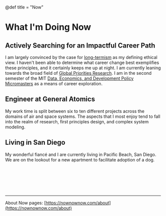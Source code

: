 @def title = "Now"

# What I'm Doing Now

## Actively Searching for an Impactful Career Path
I am largely convinced by the case for [long-termism](https://80000hours.org/articles/future-generations/) as my defining ethical view. I haven't been able to determine what career change best exemplifies these principles, and it certainly keeps me up at night. I am currently leaning towards the broad field of [Global Priorities Research](https://80000hours.org/problem-profiles/global-priorities-research/). I am in the second semester of the MIT [Data, Economics, and Development Policy Micromasters](https://micromasters.mit.edu/dedp/) as a means of career exploration.

## Engineer at General Atomics
My work time is split between six to ten different projects across the domains of air and space systems. The aspects that I most enjoy tend to fall into the realm of research, first principles design, and complex system modeling.

## Living in San Diego
My wonderful fiancé and I are currently living in Pacific Beach, San Diego. We are on the lookout for a new apartment to facilitate adoption of a dog.


&nbsp;  

&nbsp;   

&nbsp;  



---
About Now pages: [https://nownownow.com/about](https://nownownow.com/about)